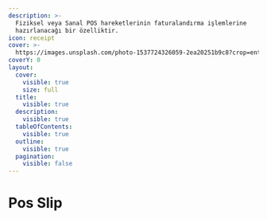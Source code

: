 ```yaml
---
description: >-
  Fiziksel veya Sanal POS hareketlerinin faturalandırma işlemlerine
  hazırlanacağı bir özelliktir.
icon: receipt
cover: >-
  https://images.unsplash.com/photo-1537724326059-2ea20251b9c8?crop=entropy&cs=srgb&fm=jpg&ixid=M3wxOTcwMjR8MHwxfHNlYXJjaHw5fHxjcmVkaXQlMjBjYXJkfGVufDB8fHx8MTc0NjM5NTk0MHww&ixlib=rb-4.0.3&q=85
coverY: 0
layout:
  cover:
    visible: true
    size: full
  title:
    visible: true
  description:
    visible: true
  tableOfContents:
    visible: true
  outline:
    visible: true
  pagination:
    visible: false
---
```


# Pos Slip

